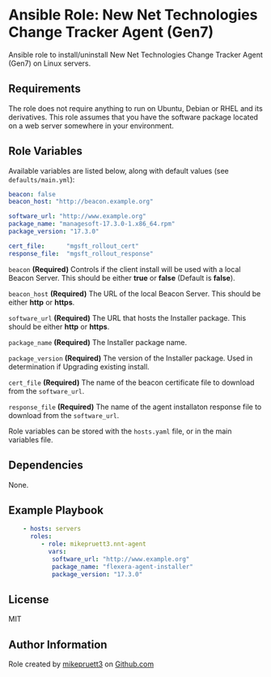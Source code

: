 Ansible Role: New Net Technologies Change Tracker Agent (Gen7)
=========

Ansible role to install/uninstall New Net Technologies Change Tracker Agent (Gen7) on Linux servers.

Requirements
------------

The role does not require anything to run on Ubuntu, Debian or RHEL and its derivatives. This role assumes that you have the software package located on a web server somewhere in your environment.

Role Variables
--------------

Available variables are listed below, along with default values (see ```defaults/main.yml```):

``` yaml
beacon: false
beacon_host: "http://beacon.example.org"

software_url: "http://www.example.org"
package_name: "managesoft-17.3.0-1.x86_64.rpm"
package_version: "17.3.0"

cert_file:      "mgsft_rollout_cert"
response_file:  "mgsft_rollout_response"
```

```beacon``` **(Required)** Controls if the client install will be used with a local Beacon Server. This should be either **true** or **false** (Default is **false**).

```beacon_host``` **(Required)** The URL of the local Beacon Server. This should be either **http** or **https**.

```software_url``` **(Required)** The URL that hosts the Installer package. This should be either **http** or **https**.

```package_name``` **(Required)** The Installer package name.

```package_version``` **(Required)** The version of the Installer package. Used in determination if Upgrading existing install.

```cert_file``` **(Required)** The name of the beacon certificate file to download from the `software_url`.

```response_file``` **(Required)** The name of the agent installaton response file to download from the `software_url`.

Role variables can be stored with the ```hosts.yaml``` file, or in the main variables file.

Dependencies
------------

None.

Example Playbook
----------------

``` yaml
    - hosts: servers
      roles:
         - role: mikepruett3.nnt-agent
           vars:
            software_url: "http://www.example.org"
            package_name: "flexera-agent-installer"
            package_version: "17.3.0"
```

License
-------

MIT

Author Information
------------------

Role created by [mikepruett3](https://github.com/mikepruett3) on [Github.com](https://github.com/mikepruett3/ansible-role-nnt-agent)
